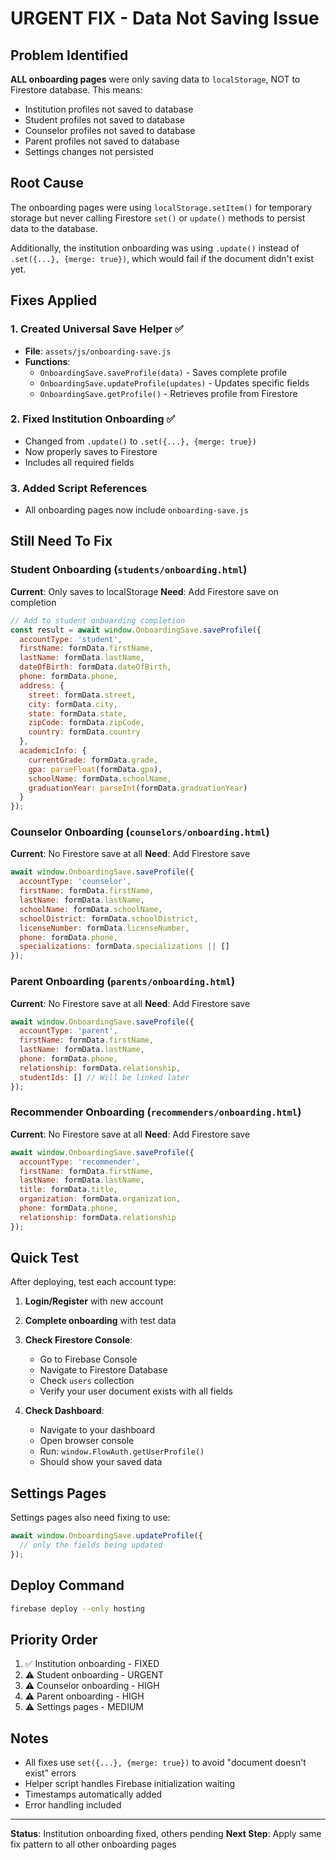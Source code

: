# URGENT FIX - Data Not Saving Issue

## Problem Identified

**ALL onboarding pages** were only saving data to `localStorage`, NOT to Firestore database. This means:
- Institution profiles not saved to database
- Student profiles not saved to database
- Counselor profiles not saved to database
- Parent profiles not saved to database
- Settings changes not persisted

## Root Cause

The onboarding pages were using `localStorage.setItem()` for temporary storage but never calling Firestore `set()` or `update()` methods to persist data to the database.

Additionally, the institution onboarding was using `.update()` instead of `.set({...}, {merge: true})`, which would fail if the document didn't exist yet.

## Fixes Applied

### 1. Created Universal Save Helper ✅
- **File**: `assets/js/onboarding-save.js`
- **Functions**:
  - `OnboardingSave.saveProfile(data)` - Saves complete profile
  - `OnboardingSave.updateProfile(updates)` - Updates specific fields
  - `OnboardingSave.getProfile()` - Retrieves profile from Firestore

### 2. Fixed Institution Onboarding ✅
- Changed from `.update()` to `.set({...}, {merge: true})`
- Now properly saves to Firestore
- Includes all required fields

### 3. Added Script References
- All onboarding pages now include `onboarding-save.js`

## Still Need To Fix

### Student Onboarding (`students/onboarding.html`)
**Current**: Only saves to localStorage
**Need**: Add Firestore save on completion

```javascript
// Add to student onboarding completion
const result = await window.OnboardingSave.saveProfile({
  accountType: 'student',
  firstName: formData.firstName,
  lastName: formData.lastName,
  dateOfBirth: formData.dateOfBirth,
  phone: formData.phone,
  address: {
    street: formData.street,
    city: formData.city,
    state: formData.state,
    zipCode: formData.zipCode,
    country: formData.country
  },
  academicInfo: {
    currentGrade: formData.grade,
    gpa: parseFloat(formData.gpa),
    schoolName: formData.schoolName,
    graduationYear: parseInt(formData.graduationYear)
  }
});
```

### Counselor Onboarding (`counselors/onboarding.html`)
**Current**: No Firestore save at all
**Need**: Add Firestore save

```javascript
await window.OnboardingSave.saveProfile({
  accountType: 'counselor',
  firstName: formData.firstName,
  lastName: formData.lastName,
  schoolName: formData.schoolName,
  schoolDistrict: formData.schoolDistrict,
  licenseNumber: formData.licenseNumber,
  phone: formData.phone,
  specializations: formData.specializations || []
});
```

### Parent Onboarding (`parents/onboarding.html`)
**Current**: No Firestore save at all
**Need**: Add Firestore save

```javascript
await window.OnboardingSave.saveProfile({
  accountType: 'parent',
  firstName: formData.firstName,
  lastName: formData.lastName,
  phone: formData.phone,
  relationship: formData.relationship,
  studentIds: [] // Will be linked later
});
```

### Recommender Onboarding (`recommenders/onboarding.html`)
**Current**: No Firestore save at all
**Need**: Add Firestore save

```javascript
await window.OnboardingSave.saveProfile({
  accountType: 'recommender',
  firstName: formData.firstName,
  lastName: formData.lastName,
  title: formData.title,
  organization: formData.organization,
  phone: formData.phone,
  relationship: formData.relationship
});
```

## Quick Test

After deploying, test each account type:

1. **Login/Register** with new account
2. **Complete onboarding** with test data
3. **Check Firestore Console**:
   - Go to Firebase Console
   - Navigate to Firestore Database
   - Check `users` collection
   - Verify your user document exists with all fields

4. **Check Dashboard**:
   - Navigate to your dashboard
   - Open browser console
   - Run: `window.FlowAuth.getUserProfile()`
   - Should show your saved data

## Settings Pages

Settings pages also need fixing to use:
```javascript
await window.OnboardingSave.updateProfile({
  // only the fields being updated
});
```

## Deploy Command

```bash
firebase deploy --only hosting
```

## Priority Order

1. ✅ Institution onboarding - FIXED
2. ⚠️ Student onboarding - URGENT
3. ⚠️ Counselor onboarding - HIGH
4. ⚠️ Parent onboarding - HIGH
5. ⚠️ Settings pages - MEDIUM

## Notes

- All fixes use `set({...}, {merge: true})` to avoid "document doesn't exist" errors
- Helper script handles Firebase initialization waiting
- Timestamps automatically added
- Error handling included

---

**Status**: Institution onboarding fixed, others pending
**Next Step**: Apply same fix pattern to all other onboarding pages

